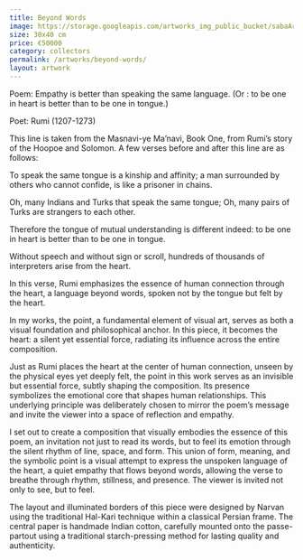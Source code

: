 ```yaml
---
title: Beyond Words
image: https://storage.googleapis.com/artworks_img_public_bucket/sabaArtGallery/BeyondWords/thumbnail/BeyondWords-S-01.jpg
size: 30x40 cm
price: €50000
category: collectors
permalink: /artworks/beyond-words/
layout: artwork
---
```




<p>Poem: Empathy is better than speaking the same language. (Or : to be one in heart is better than to be one in tongue.)</p>

<p>Poet: Rumi (1207-1273)</p>


<p>
    This line is taken from the Masnavi-ye Ma’navi, Book One, from Rumi’s story of the Hoopoe and Solomon.
    A few verses before and after this line are as follows:
</p>


<p>
    To speak the same tongue is a kinship and affinity;
    a man surrounded by others who cannot confide, is like a prisoner in chains.
</p>

<p>
    Oh, many Indians and Turks that speak the same tongue;
    Oh, many pairs of Turks are strangers to each other.
</p>

<p>
    Therefore the tongue of mutual understanding is different indeed:
    to be one in heart is better than to be one in tongue.
</p>

<p>
Without speech and without sign or scroll,
hundreds of thousands of interpreters arise from the heart.
</p>



<p>In this verse, Rumi emphasizes the essence of human connection through the heart, a language beyond words, spoken not by the tongue but felt by the heart. </p>

<p>In my works, the point, a fundamental element of visual art, serves as both a visual foundation and philosophical anchor. In this piece, it becomes the heart: a silent yet essential force, radiating its influence across the entire composition.</p>

<p>Just as Rumi places the heart at the center of human connection, unseen by the physical eyes yet deeply felt, the point in this work serves as an invisible but essential force, subtly shaping the composition. Its presence symbolizes the emotional core that shapes human relationships. This underlying principle was deliberately chosen to mirror the poem’s message and invite the viewer into a space of reflection and empathy. </p>

<p>I set out to create a composition that visually embodies the essence of this poem, an invitation not just to read its words, but to feel its emotion through the silent rhythm of line, space, and form. This union of form, meaning, and the symbolic point is a visual attempt to express the unspoken language of the heart, a quiet empathy that flows beyond words, allowing the verse to breathe through rhythm, stillness, and presence. The viewer is invited not only to see, but to feel.</p>

<p>The layout and illuminated borders of this piece were designed by Narvan using the traditional Hal-Kari technique within a classical Persian frame. The central paper is handmade Indian cotton, carefully mounted onto the passe-partout using a traditional starch-pressing method for lasting quality and authenticity.</p>

